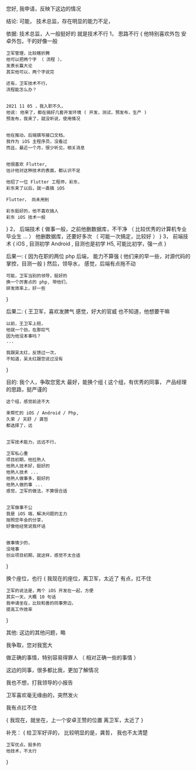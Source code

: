 您好, 我申请，反映下这边的情况


结论:
可能，
技术总监，存在明显的能力不足，


依据:
技术总监，人一般挺好的
就是技术不行
1， 思路不行
{
    他特别喜欢外包
    安卓外包，干的好像一般


    卫军管理，比较瞎折腾
    他可以把两个字 （ 流程 ），
    发表长篇大论
    其实他可以，两个字说完

    还有，卫军技术不行，
    流程能怎么办？


    2021 11 05 ，我入职不久，
    他说: 他来了，都在搞好几套开发环境 ( 开发，测试，预发布，生产 )
    预发布，我来了，就没听说，使用情况


    他在推动，后端撰写接口文档，
    我作为 iOS 主程序员，没看过
    而且，最近一个月，很少听见，相关消息


    他很喜欢 Flutter,
    估计他对这种技术的表面，都认识不足

    他招了一位 Flutter 工程师，彩东，
    彩东来了以后，就一直搞 iOS
    
    Flutter， 尚未用到

    彩东挺好的，他不喜欢搞人
    彩东 iOS 技术一般
}
2， 后端技术 
{
    做事一般，之前他删数据库，不干净
    （ 比较优秀的计算机专业毕业生 ... ）
    他删数据库，还要好多次
    （ 可能一次搞定，比较好 ）
}
3， 前端技术
{
    iOS , 目测初学
    Android , 目测也是初学
    H5, 可能比初学，强一点
}


后果一:
{
    因为在职的两位 php 后端，
    能力不算强
    ( 他们来的早一些，对源代码的掌控，目测一般 )
    然后，领导水，
    感觉，后端有点拖不动


    可能，卫军当别的领导，挺好的
    换一个厉害点的 php, 带他们，
    研发效率上，好一些
}


后果二:
{
    王卫军，喜欢发脾气
    感觉，好大的官威
    也不知道，他想要干嘛


    以前，王卫军上班，
    他就一个劲，在那叹气
    因为他没本事吗？
    ...

    我跟吴太红，反馈过一次，
    不知道，吴太红跟您说过没有
}



目的:
我个人，争取您宽大
最好，能换个组
{
    这个组，有优秀的同事，
    产品经理的思路，挺严谨的

    这个组，感觉前途不大

    来帮忙的 iOS / Android / Php,
    久荣 / 天舒 / 龚哲
    都选择了，远


    卫军技术能力，远远不行，
    
    卫军私心重
    项目初期，他拉熟人
    他熟人技术好，挺好的
    他熟人技术 ...
    他熟人做事多，挺好的
    他熟人做的事 ...
    感觉，卫军的做法，不算很合适


    卫军做事不公
    我是 iOS 端，解决问题的主力
    按照您年会的分享，
    好像他经常说我坏话

    
    做事情少的，
    没啥事
    创业项目初期，就这样，感觉不太合适

}


换个座位，也行
{
    我现在的座位，离卫军，太近了
    有点，扛不住


    卫军的说法是，两个 iOS 开发在一起，方便
    其实一天，大概 10 句话
    我申请坐在，比较和善的同事旁边，
    提高工作效率
}



其他:
这边的其他问题，略

我争取，您对我宽大

做正确的事情，特别容易得罪人
（ 相对正确一些的事情 ）

这边的同事，很多都比我，更加了解情况

我也不想，打我领导的小报告

卫军喜欢毫无缘由的，突然发火

我有点扛不住

{
    我现在，就坐在，上一个安卓王赞的位置
    离卫军，太近了
}


补充：
{
    给卫军好评的，
    比较明显的是，龚哲，
    我也不太清楚



    卫军优点，挺多的
    他技术，不太行
}
